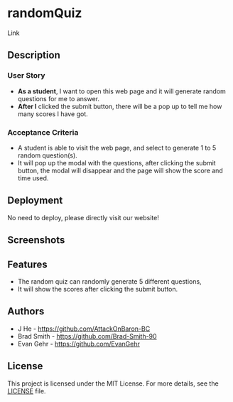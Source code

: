 # randomQuiz
Link


## Description

### User Story
- **As a student**, I want to open this web page and it will generate random questions for me to answer.
- **After I** clicked the submit button, there will be a pop up to tell me how many scores I have got.

### Acceptance Criteria
-   A student is able to visit the web page, and select to generate 1 to 5 random question(s).
-   It will pop up the modal with the questions, after clicking the submit button, the modal will disappear and the page will show the score and time used.

## Deployment
No need to deploy, please directly visit our website!

## Screenshots

## Features
- The random quiz can randomly generate 5 different questions,
- It will show the scores after clicking the submit button.

## Authors
- J He - https://github.com/AttackOnBaron-BC
- Brad Smith - https://github.com/Brad-Smith-90
- Evan Gehr - https://github.com/EvanGehr

## License
This project is licensed under the MIT License. For more details, see the [LICENSE](LICENSE) file.